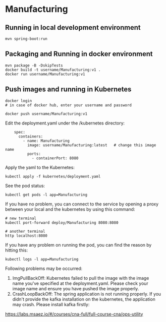 # Manufacturing

## Running in local development environment

```
mvn spring-boot:run
```

## Packaging and Running in docker environment

```
mvn package -B -DskipTests
docker build -t username/Manufacturing:v1 .
docker run username/Manufacturing:v1
```

## Push images and running in Kubernetes

```
docker login 
# in case of docker hub, enter your username and password

docker push username/Manufacturing:v1
```

Edit the deployment.yaml under the /kubernetes directory:
```
    spec:
      containers:
        - name: Manufacturing
          image: username/Manufacturing:latest   # change this image name
          ports:
            - containerPort: 8080

```

Apply the yaml to the Kubernetes:
```
kubectl apply -f kubernetes/deployment.yaml
```

See the pod status:
```
kubectl get pods -l app=Manufacturing
```

If you have no problem, you can connect to the service by opening a proxy between your local and the kubernetes by using this command:
```
# new terminal
kubectl port-forward deploy/Manufacturing 8080:8080

# another terminal
http localhost:8080
```

If you have any problem on running the pod, you can find the reason by hitting this:
```
kubectl logs -l app=Manufacturing
```

Following problems may be occurred:

1. ImgPullBackOff:  Kubernetes failed to pull the image with the image name you've specified at the deployment.yaml. Please check your image name and ensure you have pushed the image properly.
1. CrashLoopBackOff: The spring application is not running properly. If you didn't provide the kafka installation on the kubernetes, the application may crash. Please install kafka firstly:

https://labs.msaez.io/#/courses/cna-full/full-course-cna/ops-utility

